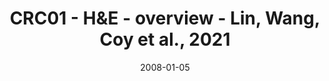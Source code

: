 ---
title: CRC01 - H&E - overview - Lin, Wang, Coy et al., 2021
image: https://labsyspharm.github.io/HTA-CRCATLAS-1/images/thumbnail-crc01-he-overview.jpg
date: '2008-01-05'
minerva_link: https://labsyspharm.github.io/HTA-CRCATLAS-1/minerva/crc01-he-overview.html
info_link: null
show_page_link: false
tags:
    - overview-crc
---